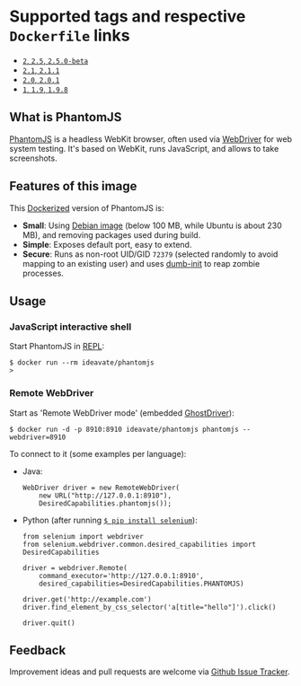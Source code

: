 # Supported tags and respective `Dockerfile` links

* [`2`, `2.5`, `2.5.0-beta`](https://github.com/ideavate/docker-phantomjs/blob/v2.5.0-beta/Dockerfile)
* [`2.1`, `2.1.1`](https://github.com/ideavate/docker-phantomjs/blob/v2.1.1/Dockerfile)
* [`2.0`, `2.0.1`](https://github.com/ideavate/docker-phantomjs/blob/v2.0.1/Dockerfile)
* [`1`, `1.9`, `1.9.8`](https://github.com/ideavate/docker-phantomjs/blob/v1.9.8/Dockerfile)

## What is PhantomJS

[PhantomJS][phantomjs] is a headless WebKit browser, often used via [WebDriver][webdriver] for web system testing.
It's based on WebKit, runs JavaScript, and allows to take screenshots.


## Features of this image

This [Dockerized][docker] version of PhantomJS is:

 * **Small**: Using [Debian image][debian] (below 100 MB, while Ubuntu is about 230 MB), and removing packages used during build.
 * **Simple**: Exposes default port, easy to extend.
 * **Secure**: Runs as non-root UID/GID `72379` (selected randomly to avoid mapping to an existing user) and uses [dumb-init](https://github.com/Yelp/dumb-init) to reap zombie processes.


## Usage

### JavaScript interactive shell

Start PhantomJS in [REPL](http://phantomjs.org/repl.html):

    $ docker run --rm ideavate/phantomjs
    >

### Remote WebDriver

Start as 'Remote WebDriver mode' (embedded [GhostDriver](https://github.com/detro/ghostdriver)):

    $ docker run -d -p 8910:8910 ideavate/phantomjs phantomjs --webdriver=8910

To connect to it (some examples per language):

  * Java:

        WebDriver driver = new RemoteWebDriver(
            new URL("http://127.0.0.1:8910"),
            DesiredCapabilities.phantomjs());

  * Python (after running [`$ pip install selenium`](https://pypi.python.org/pypi/selenium/)):

        from selenium import webdriver
        from selenium.webdriver.common.desired_capabilities import DesiredCapabilities

        driver = webdriver.Remote(
            command_executor='http://127.0.0.1:8910',
            desired_capabilities=DesiredCapabilities.PHANTOMJS)

        driver.get('http://example.com')
        driver.find_element_by_css_selector('a[title="hello"]').click()

        driver.quit()


## Feedback

Improvement ideas and pull requests are welcome via
[Github Issue Tracker](https://github.com/ideavate/docker-phantomjs/issues).

[phantomjs]:        http://phantomjs.org/
[docker]:           https://www.docker.io/
[debian]:           https://registry.hub.docker.com/_/debian/
[webdriver]:        http://www.seleniumhq.org/projects/webdriver/
